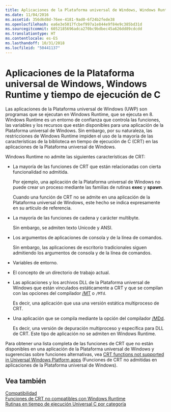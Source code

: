```yaml
---
title: Aplicaciones de la Plataforma universal de Windows, Windows Runtime y tiempo de ejecución de C
ms.date: 11/04/2016
ms.assetid: 356d6d8d-76ee-4181-9ad0-6f24b2fede38
ms.openlocfilehash: ea6e3e5017fcbef997a1e844e9f84e9c385bd31d
ms.sourcegitcommit: 6052185696adca270bc9bdbec45a626dd89cdcdd
ms.translationtype: HT
ms.contentlocale: es-ES
ms.lasthandoff: 10/31/2018
ms.locfileid: "50441137"
---
```

# <a name="uwp-apps-the-windows-runtime-and-the-c-run-time"></a>Aplicaciones de la Plataforma universal de Windows, Windows Runtime y tiempo de ejecución de C

Las aplicaciones de la Plataforma universal de Windows (UWP) son programas que se ejecutan en Windows Runtime, que se ejecuta en 8. Windows Runtime es un entorno de confianza que controla las funciones, las variables y los recursos que están disponibles para una aplicación de la Plataforma universal de Windows. Sin embargo, por su naturaleza, las restricciones de Windows Runtime impiden el uso de la mayoría de las características de la biblioteca en tiempo de ejecución de C (CRT) en las aplicaciones de la Plataforma universal de Windows.

Windows Runtime no admite las siguientes características de CRT:

- La mayoría de las funciones de CRT que están relacionadas con cierta funcionalidad no admitida.

   Por ejemplo, una aplicación de la Plataforma universal de Windows no puede crear un proceso mediante las familias de rutinas **exec** y **spawn**.

   Cuando una función de CRT no se admite en una aplicación de la Plataforma universal de Windows, este hecho se indica expresamente en su artículo de referencia.

- La mayoría de las funciones de cadena y carácter multibyte.

   Sin embargo, se admiten texto Unicode y ANSI.

- Los argumentos de aplicaciones de consola y de la línea de comandos.

   Sin embargo, las aplicaciones de escritorio tradicionales siguen admitiendo los argumentos de consola y de la línea de comandos.

- Variables de entorno.

- El concepto de un directorio de trabajo actual.

- Las aplicaciones y los archivos DLL de la Plataforma universal de Windows que están vinculados estáticamente a CRT y que se compilan con las opciones del compilador [/MT](../build/reference/md-mt-ld-use-run-time-library.md) o `/MTd`.

   Es decir, una aplicación que usa una versión estática multiproceso de CRT.

- Una aplicación que se compila mediante la opción del compilador [/MDd](../build/reference/md-mt-ld-use-run-time-library.md).

   Es decir, una versión de depuración multiproceso y específica para DLL de CRT. Este tipo de aplicación no se admiten en Windows Runtime.

Para obtener una lista completa de las funciones de CRT que no están disponibles en una aplicación de la Plataforma universal de Windows y sugerencias sobre funciones alternativas, vea [CRT functions not supported in Universal Windows Platform apps](../cppcx/crt-functions-not-supported-in-universal-windows-platform-apps.md) (Funciones de CRT no admitidas en aplicaciones de la Plataforma universal de Windows).

## <a name="see-also"></a>Vea también

[Compatibilidad](../c-runtime-library/compatibility.md)<br/>
[Funciones de CRT no compatibles con Windows Runtime](../c-runtime-library/windows-runtime-unsupported-crt-functions.md)<br/>
[Rutinas en tiempo de ejecución Universal C por categoría](../c-runtime-library/run-time-routines-by-category.md)<br/>
